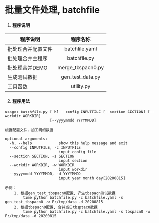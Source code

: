 # 批量文件处理, batchfile
1. #### 程序说明
程序说明|程序名称
--|:--:|
批处理合并配置文件|batchfile.yaml
批处理合并主程序|batchfile.py
批处理合并DEMO|merge_tbspacn0.py
生成测试数据|gen_test_data.py
工具函数|utility.py

2. #### 程序用法
```
usage: batchfile.py [-h] --config INPUTFILE [--section SECTION] [--workdir WORKDIR]
                    [--yyyymmdd YYYYMMDD]

根据配置文件，加工明细数据

optional arguments:
  -h, --help            show this help message and exit
  --config INPUTFILE, -c INPUTFILE
                        input config file
  --section SECTION, -s SECTION
                        input section
  --workdir WORKDIR, -w WORKDIR
                        input workdir
  --yyyymmdd YYYYMMDD, -d YYYYMMDD
                        input year month day[20200815]

示例：
    1. 根据gen_test_tbspacn0配置, 产生tbspacn测试数据
        time python batchfile.py -c batchfile.yaml -s gen_test_tbspacn0 -w F:/tmp/data -d 20200815
    2. 根据tbspacn0配置, 合并当日tbsptac0数据
        time python batchfile.py -c batchfile.yaml -s tbspacn0 -w F:/tmp/data -d 20200815
```